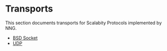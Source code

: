 # Transports

This section documents transports for Scalabity Protocols implemented by NNG.

- [BSD Socket](socket.md)
- [UDP](udp.md)
